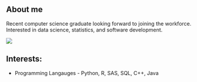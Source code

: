 ## About me 
Recent computer science graduate looking forward to joining the workforce. Interested in data science, statistics, and software development.

![](https://komarev.com/ghpvc/?username=LeoDoak&color=green)

## Interests: 
* Programming Langauges - Python, R, SAS, SQL, C++, Java

